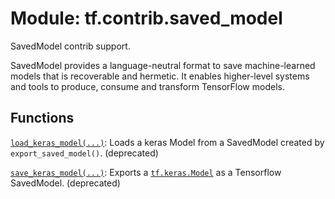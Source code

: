 <div itemscope itemtype="http://developers.google.com/ReferenceObject">
<meta itemprop="name" content="tf.contrib.saved_model" />
<meta itemprop="path" content="Stable" />
</div>

# Module: tf.contrib.saved_model

SavedModel contrib support.

<!-- Placeholder for "Used in" -->

SavedModel provides a language-neutral format to save machine-learned models
that is recoverable and hermetic. It enables higher-level systems and tools to
produce, consume and transform TensorFlow models.

## Functions

[`load_keras_model(...)`](../../tf/keras/experimental/load_from_saved_model.md): Loads a keras Model from a SavedModel created by `export_saved_model()`. (deprecated)

[`save_keras_model(...)`](../../tf/keras/experimental/export_saved_model.md): Exports a <a href="../../tf/keras/Model.md"><code>tf.keras.Model</code></a> as a Tensorflow SavedModel. (deprecated)

